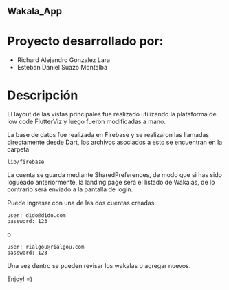 ## Wakala_App
# Proyecto desarrollado por:

* Richard Alejandro Gonzalez Lara
* Esteban Daniel Suazo Montalba

# Descripción

El layout de las vistas principales fue realizado utilizando la plataforma de low code FlutterViz y luego fueron modificadas a mano.

La base de datos fue realizada en Firebase y se realizaron las llamadas directamente desde Dart, los archivos asociados a esto se encuentran en la carpeta

```
lib/firebase
```

La cuenta se guarda mediante SharedPreferences, de modo que si has sido logueado anteriormente, la landing page será el listado de Wakalas, de lo contrario
será enviado a la pantalla de login.

Puede ingresar con una de las dos cuentas creadas:

```
user: dido@dido.com
password: 123
```
o

```
user: rialgou@rialgou.com
password: 123
```

Una vez dentro se pueden revisar los wakalas o agregar nuevos.

Enjoy! =) 
